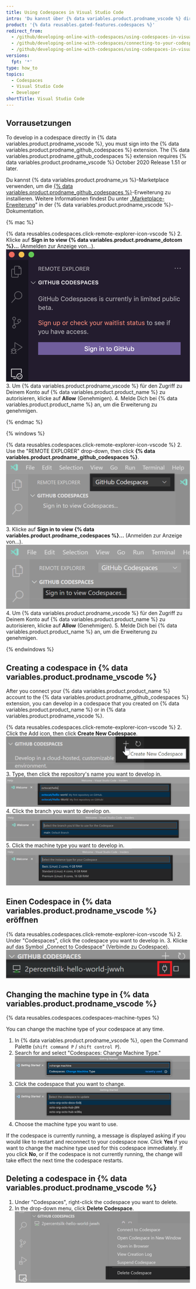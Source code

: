 ```yaml
---
title: Using Codespaces in Visual Studio Code
intro: 'Du kannst über {% data variables.product.prodname_vscode %} direkt in Deinem Codespace entwickeln, indem Du die {% data variables.product.prodname_github_codespaces %}-Erweiterung mit Deinem Konto auf {% data variables.product.product_name %} verbindest.'
product: '{% data reusables.gated-features.codespaces %}'
redirect_from:
  - /github/developing-online-with-codespaces/using-codespaces-in-visual-studio-code
  - /github/developing-online-with-codespaces/connecting-to-your-codespace-from-visual-studio-code
  - /github/developing-online-with-codespaces/using-codespaces-in-visual-studio
versions:
  fpt: '*'
type: how_to
topics:
  - Codespaces
  - Visual Studio Code
  - Developer
shortTitle: Visual Studio Code
---
```


 

## Vorrausetzungen

To develop in a codespace directly in {% data variables.product.prodname_vscode %}, you must sign into the {% data variables.product.prodname_github_codespaces %} extension. The {% data variables.product.prodname_github_codespaces %} extension requires {% data variables.product.prodname_vscode %} October 2020 Release 1.51 or later.

Du kannst {% data variables.product.prodname_vs %}-Marketplace verwenden, um die [{% data variables.product.prodname_github_codespaces %}](https://marketplace.visualstudio.com/items?itemName=GitHub.codespaces)-Erweiterung zu installieren. Weitere Informationen findest Du unter „[Marketplace-Erweiterung](https://code.visualstudio.com/docs/editor/extension-gallery)" in der {% data variables.product.prodname_vscode %}-Dokumentation.


{% mac %}

{% data reusables.codespaces.click-remote-explorer-icon-vscode %}
2. Klicke auf **Sign in to view {% data variables.product.prodname_dotcom %}...** (Anmelden zur Anzeige von...). ![Anmelden, um {% data variables.product.prodname_codespaces %} anzuzeigen](/assets/images/help/codespaces/sign-in-to-view-codespaces-vscode-mac.png)
3. Um {% data variables.product.prodname_vscode %} für den Zugriff zu Deinem Konto auf {% data variables.product.product_name %} zu autorisieren, klicke auf **Allow** (Genehmigen).
4. Melde Dich bei {% data variables.product.product_name %} an, um die Erweiterung zu genehmigen.

{% endmac %}

{% windows %}

{% data reusables.codespaces.click-remote-explorer-icon-vscode %}
2. Use the "REMOTE EXPLORER" drop-down, then click **{% data variables.product.prodname_github_codespaces %}**. ![Die {% data variables.product.prodname_codespaces %}-Kopfzeile](/assets/images/help/codespaces/codespaces-header-vscode.png)
3. Klicke auf **Sign in to view {% data variables.product.prodname_codespaces %}...** (Anmelden zur Anzeige von...). ![Anmelden, um {% data variables.product.prodname_codespaces %} anzuzeigen](/assets/images/help/codespaces/sign-in-to-view-codespaces-vscode.png)
4. Um {% data variables.product.prodname_vscode %} für den Zugriff zu Deinem Konto auf {% data variables.product.product_name %} zu autorisieren, klicke auf **Allow** (Genehmigen).
5. Melde Dich bei {% data variables.product.product_name %} an, um die Erweiterung zu genehmigen.

{% endwindows %}

## Creating a codespace in {% data variables.product.prodname_vscode %}

After you connect your {% data variables.product.product_name %} account to the {% data variables.product.prodname_github_codespaces %} extension, you can develop in a codespace that you created on {% data variables.product.product_name %} or in {% data variables.product.prodname_vscode %}.

{% data reusables.codespaces.click-remote-explorer-icon-vscode %}
2. Click the Add icon, then click **Create New Codespace**. ![The Create new Codespace option in {% data variables.product.prodname_codespaces %}](/assets/images/help/codespaces/create-codespace-vscode.png)
3. Type, then click the repository's name you want to develop in. ![Searching for repository to create a new {% data variables.product.prodname_codespaces %}](/assets/images/help/codespaces/choose-repository-vscode.png)
4. Click the branch you want to develop on. ![Searching for a branch to create a new {% data variables.product.prodname_codespaces %}](/assets/images/help/codespaces/choose-branch-vscode.png)
5. Click the machine type you want to develop in. ![Instance types for a new {% data variables.product.prodname_codespaces %}](/assets/images/help/codespaces/choose-sku-vscode.png)
## Einen Codespace in {% data variables.product.prodname_vscode %} eröffnen

{% data reusables.codespaces.click-remote-explorer-icon-vscode %}
2. Under "Codespaces", click the codespace you want to develop in.
3. Klicke auf das Symbol „Connect to Codespace" (Verbinde zu Codespace). ![Symbol „Connect to Codespace" (Verbinde mit Codespace) in {% data variables.product.prodname_vscode %}](/assets/images/help/codespaces/click-connect-to-codespace-icon-vscode.png)

## Changing the machine type in {% data variables.product.prodname_vscode %}

{% data reusables.codespaces.codespaces-machine-types %}

You can change the machine type of your codespace at any time.

1. In {% data variables.product.prodname_vscode %}, open the Command Palette (`shift command P` / `shift control P`).
2. Search for and select "Codespaces: Change Machine Type." ![Searching for a branch to create a new {% data variables.product.prodname_codespaces %}](/assets/images/help/codespaces/vscode-change-machine-type-option.png)
3. Click the codespace that you want to change. ![Searching for a branch to create a new {% data variables.product.prodname_codespaces %}](/assets/images/help/codespaces/vscode-change-machine-choose-repo.png)
4. Choose the machine type you want to use.

If the codespace is currently running, a message is displayed asking if you would like to restart and reconnect to your codespace now. Click **Yes** if you want to change the machine type used for this codespace immediately. If you click **No**, or if the codespace is not currently running, the change will take effect the next time the codespace restarts.

## Deleting a codespace in {% data variables.product.prodname_vscode %}

1. Under "Codespaces", right-click the codespace you want to delete.
2. In the drop-down menu, click **Delete Codespace**. ![Deleting a codespace in {% data variables.product.prodname_dotcom %}](/assets/images/help/codespaces/delete-codespace-vscode.png)
